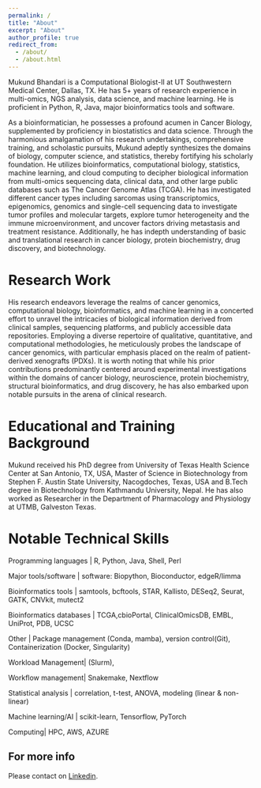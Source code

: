 ```yaml
---
permalink: /
title: "About"
excerpt: "About"
author_profile: true
redirect_from:
  - /about/
  - /about.html
---
```


Mukund Bhandari is a Computational Biologist-II at UT Southwestern Medical Center, Dallas, TX. He has 5+ years of research experience in multi-omics, NGS analysis, data science, and machine learning. He is proficient in Python, R, Java, major bioinformatics tools and software. 

As a bioinformatician, he possesses a profound acumen in Cancer Biology, supplemented by proficiency in biostatistics and data science. Through the harmonious amalgamation of his research undertakings, comprehensive training, and scholastic pursuits, Mukund adeptly synthesizes the domains of biology, computer science, and statistics, thereby fortifying his scholarly foundation. 
He utilizes bioinformatics, computational biology, statistics, machine learning, and cloud computing to decipher biological information from multi-omics sequencing data, clinical data, and other large public databases such as The Cancer Genome Atlas (TCGA). He has investigated different cancer types including sarcomas using transcriptomics, epigenomics, genomics and single-cell sequencing data to investigate tumor profiles and molecular targets, explore tumor heterogeneity and the immune microenvironment, and uncover factors driving metastasis and treatment resistance. Additionally, he has indepth understanding of basic and translational research in cancer biology, protein biochemistry, drug discovery, and biotechnology.

Research Work
======
His research endeavors leverage the realms of cancer genomics, computational biology, bioinformatics, and machine learning in a concerted effort to unravel the intricacies of biological information derived from clinical samples, sequencing platforms, and publicly accessible data repositories. Employing a diverse repertoire of qualitative, quantitative, and computational methodologies, he meticulously probes the landscape of cancer genomics, with particular emphasis placed on the realm of patient-derived xenografts (PDXs). It is worth noting that while his prior contributions predominantly centered around experimental investigations within the domains of cancer biology, neuroscience, protein biochemistry, structural bioinformatics, and drug discovery, he has also embarked upon notable pursuits in the arena of clinical research.

Educational and Training Background
======

Mukund received his PhD degree from University of Texas Health Science Center at San Antonio, TX, USA, Master of Science in Biotechnology from Stephen F. Austin State University, Nacogdoches, Texas, USA and B.Tech degree in Biotechnology from Kathmandu University, Nepal. He has also worked as Researcher in the Department of Pharmacology and Physiology at UTMB, Galveston Texas.

Notable Technical Skills
======

Programming languages | R, Python, Java, Shell, Perl

Major tools/software | software: Biopython, Bioconductor, edgeR/limma

Bioinformatics tools | samtools, bcftools, STAR, Kallisto, DESeq2, Seurat, GATK, CNVkit, mutect2

Bioinformatics databases | TCGA,cbioPortal, ClinicalOmicsDB, EMBL, UniProt, PDB, UCSC

Other | Package management (Conda, mamba), version control(Git), Containerization (Docker, Singularity)

Workload Management| (Slurm),

Workflow management| Snakemake, Nextflow

Statistical analysis | correlation, t-test, ANOVA, modeling (linear & non-linear)

Machine learning/AI | scikit-learn, Tensorflow, PyTorch

Computing| HPC, AWS, AZURE

For more info
------
Please contact on [Linkedin](https://www.linkedin.com/in/mukundbhandari/).
